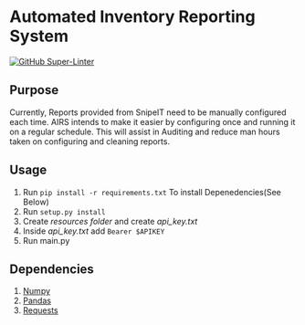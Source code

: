 # Automated Inventory Reporting System

[![GitHub Super-Linter](https://github.com/cfarrell987/AIRS/workflows/Lint%20Code%20Base/badge.svg)](https://github.com/marketplace/actions/super-linter)

## Purpose

Currently, Reports provided from SnipeIT need to be manually configured each time. AIRS intends to make it easier by configuring once and running it on a regular schedule. This will assist in Auditing and reduce man hours taken on configuring and cleaning reports.

## Usage 
1. Run `pip install -r requirements.txt` To install Depenedencies(See Below)
2. Run `setup.py install`
3. Create _resources folder_ and create _api_key.txt_
4. Inside _api_key.txt_ add `Bearer $APIKEY`
5. Run main.py

## Dependencies
1. [Numpy](https://pypi.org/project/numpy/)
2. [Pandas](https://pypi.org/project/pandas/)
3. [Requests](https://pypi.org/project/requests/)
